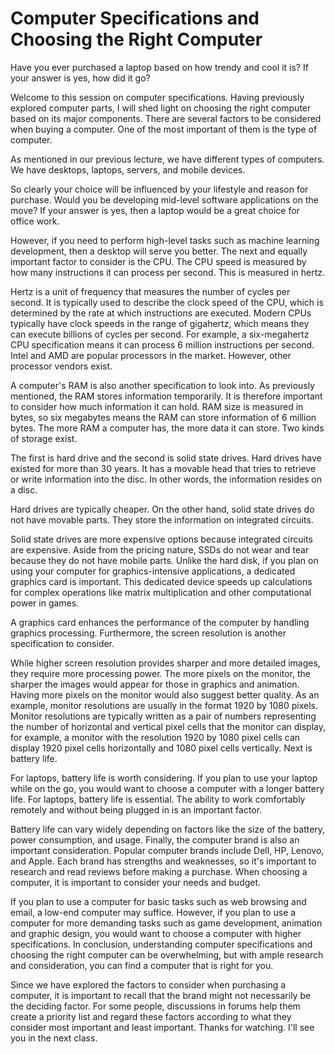 # Computer Specifications and Choosing the Right Computer

Have you ever purchased a laptop based on how trendy and cool it is? If your answer is yes, how did it go?

Welcome to this session on computer specifications. Having previously explored computer parts, I will shed light on choosing the right computer based on its major components. There are several factors to be considered when buying a computer. One of the most important of them is the type of computer.

As mentioned in our previous lecture, we have different types of computers. We have desktops, laptops, servers, and mobile devices.

So clearly your choice will be influenced by your lifestyle and reason for purchase. Would you be developing mid-level software applications on the move? If your answer is yes, then a laptop would be a great choice for office work.

However, if you need to perform high-level tasks such as machine learning development, then a desktop will serve you better. The next and equally important factor to consider is the CPU. The CPU speed is measured by how many instructions it can process per second. This is measured in hertz.

Hertz is a unit of frequency that measures the number of cycles per second. It is typically used to describe the clock speed of the CPU, which is determined by the rate at which instructions are executed. Modern CPUs typically have clock speeds in the range of gigahertz, which means they can execute billions of cycles per second. For example, a six-megahertz CPU specification means it can process 6 million instructions per second. Intel and AMD are popular processors in the market. However, other processor vendors exist.

A computer's RAM is also another specification to look into. As previously mentioned, the RAM stores information temporarily. It is therefore important to consider how much information it can hold. RAM size is measured in bytes, so six megabytes means the RAM can store information of 6 million bytes. The more RAM a computer has, the more data it can store. Two kinds of storage exist.

The first is hard drive and the second is solid state drives. Hard drives have existed for more than 30 years. It has a movable head that tries to retrieve or write information into the disc. In other words, the information resides on a disc.

Hard drives are typically cheaper. On the other hand, solid state drives do not have movable parts. They store the information on integrated circuits.

Solid state drives are more expensive options because integrated circuits are expensive. Aside from the pricing nature, SSDs do not wear and tear because they do not have mobile parts. Unlike the hard disk, if you plan on using your computer for graphics-intensive applications, a dedicated graphics card is important. This dedicated device speeds up calculations for complex operations like matrix multiplication and other computational power in games.

A graphics card enhances the performance of the computer by handling graphics processing. Furthermore, the screen resolution is another specification to consider.

While higher screen resolution provides sharper and more detailed images, they require more processing power. The more pixels on the monitor, the sharper the images would appear for those in graphics and animation. Having more pixels on the monitor would also suggest better quality. As an example, monitor resolutions are usually in the format 1920 by 1080 pixels. Monitor resolutions are typically written as a pair of numbers representing the number of horizontal and vertical pixel cells that the monitor can display, for example, a monitor with the resolution 1920 by 1080 pixel cells can display 1920 pixel cells horizontally and 1080 pixel cells vertically. Next is battery life.

For laptops, battery life is worth considering. If you plan to use your laptop while on the go, you would want to choose a computer with a longer battery life. For laptops, battery life is essential. The ability to work comfortably remotely and without being plugged in is an important factor.

Battery life can vary widely depending on factors like the size of the battery, power consumption, and usage. Finally, the computer brand is also an important consideration. Popular computer brands include Dell, HP, Lenovo, and Apple. Each brand has strengths and weaknesses, so it's important to research and read reviews before making a purchase. When choosing a computer, it is important to consider your needs and budget.

If you plan to use a computer for basic tasks such as web browsing and email, a low-end computer may suffice. However, if you plan to use a computer for more demanding tasks such as game development, animation and graphic design, you would want to choose a computer with higher specifications. In conclusion, understanding computer specifications and choosing the right computer can be overwhelming, but with ample research and consideration, you can find a computer that is right for you. 

Since we have explored the factors to consider when purchasing a computer, it is important to recall that the brand might not necessarily be the deciding factor. For some people, discussions in forums help them create a priority list and regard these factors according to what they consider most important and least important. Thanks for watching. I'll see you in the next class.
